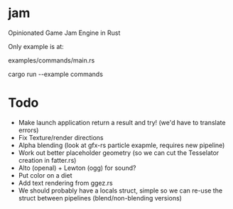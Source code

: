 # jam
Opinionated Game Jam Engine in Rust

Only example is at:

examples/commands/main.rs

cargo run --example commands

# Todo
- Make launch application return a result and try! (we'd have to translate errors)
- Fix Texture/render directions
- Alpha blending (look at gfx-rs particle exapmle, requires new pipeline)
- Work out better placeholder geometry (so we can cut the Tesselator creation in fatter.rs)
- Alto (openal) + Lewton (ogg) for sound?
- Put color on a diet
- Add text rendering from ggez.rs
- We should probably have a locals struct, simple so we can re-use the struct between pipelines (blend/non-blending versions)
